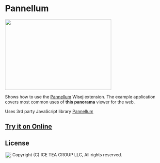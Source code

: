Pannellum
====

<img src="https://raw.githubusercontent.com/iceteagroup/wisej-examples/master/Support/Images/Pannellum.png" width="350" height="233">

Shows how to use the [Pannellum](https://github.com/iceteagroup/wisej-extensions/tree/master/Wisej.Web.Ext.Pannellum) Wisej extension. The example application covers most common uses of __this panorama__ viewer for the web.

Uses 3rd party JavaScript library [Pannellum](https://pannellum.org/)

## [Try it on Online](http://demo.wisej.com/Pannellum)

License
-------
<img src="http://iceteagroup.com/wp-content/uploads/2017/01/Square-64x64-trasp.png" height="20" align="top"> Copyright (C) ICE TEA GROUP LLC, All rights reserved.
